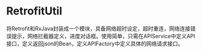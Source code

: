 # RetrofitUtil
将Retrofit和RxJava封装成一个模块，具备网络超时设定，超时重连，网络连接错误提示，网络拦截器定义，进度对话框。使用简单，只需在APIService中定义API接口，定义返回json的Bean，定义APIFactory中定义具体的网络请求接口。
